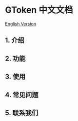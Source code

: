 # GToken 中文文档
[English Version](./gtoken-en.md)
## 1. 介绍

## 2. 功能

## 3. 使用

## 4. 常见问题

## 5. 联系我们